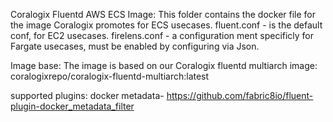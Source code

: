 Coralogix Fluentd AWS ECS Image: This folder contains the docker file for the image Coralogix promotes for ECS usecases. fluent.conf - is the default conf, for EC2 usecases. firelens.conf - a configuration ment specificly for Fargate usecases, must be enabled by configuring via Json.

Image base: The image is based on our Coralogix fluentd multiarch image: coralogixrepo/coralogix-fluentd-multiarch:latest

supported plugins: docker metadata- https://github.com/fabric8io/fluent-plugin-docker_metadata_filter